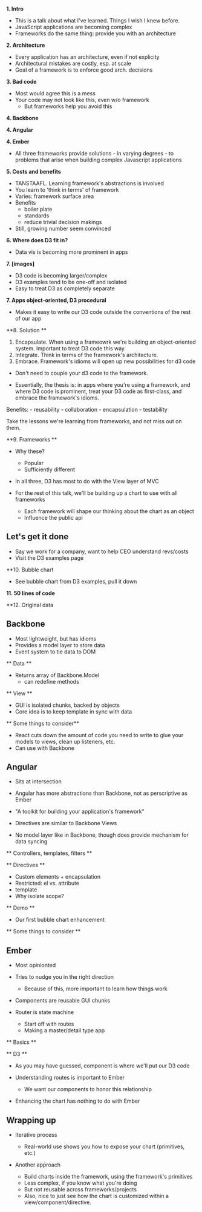**1. Intro**  

  - This is a talk about what I've learned. Things I wish I knew before.
  - JavaScript applications are becoming complex
  - Frameworks do the same thing: provide you with an architecture

**2. Architecture**  

  - Every application has an architecture, even if not explicity
  - Architectural mistakes are costly, esp. at scale
  - Goal of a framework is to enforce good arch. decisions

**3. Bad code**

  - Most would agree this is a mess
  - Your code may not look like this, even w/o framework
    - But frameworks help you avoid this

**4. Backbone**

**4. Angular**

**4. Ember**
  
  - All three frameworks provide solutions - in varying degrees -
to problems that arise when building complex Javascript applications
  
**5. Costs and benefits**

  - TANSTAAFL. Learning framework's abstractions is involved
  - You learn to 'think in terms' of framework 
  - Varies: framework surface area
  - Benefits
    - boiler plate
    - standards
    - reduce trivial decision makings
  - Still, growing number seem convinced

**6. Where does D3 fit in?**

  - Data vis is becoming more prominent in apps

**7. [images]**

  - D3 code is becoming larger/complex
  - D3 examples tend to be one-off and isolated
  - Easy to treat D3 as completely separate

**7. Apps object-oriented, D3 procedural**

  - Makes it easy to write our D3 code outside the conventions  of the rest of our app

**8. Solution **

  1. Encapsulate. When using a frameowrk we're building an object-oriented system. Important to treat D3 code this way.
  2. Integrate. Think in terms of the framework's architecture.
  3. Embrace. Framework's idioms will open up new possibilities for d3 code 

  - Don't need to couple your d3 code to the framework.

  - Essentially, the thesis is: in apps where you're using a framework, and where D3 code is prominent, treat your D3 code as first-class, and embrace the framework's idioms.

  Benefits:
    - reusability
    - collaboration
    - encapsulation
    - testability

  Take the lessons we're learning from frameworks, and not miss out on them.

**9. Frameworks **

  - Why these?
    - Popular
    - Sufficiently different

  - In all three, D3 has most to do with the View layer of MVC

  - For the rest of this talk, we'll be building up a chart to use with all frameworks
    - Each framework will shape our thinking about the chart as an object
    - Influence the public api


Let's get it done
---------------------

  - Say we work for a company, want to help CEO understand revs/costs
  - Visit the D3 examples page

**10. Bubble chart

  - See bubble chart from D3 examples, pull it down

**11. 50 lines of code**

**12. Original data
  

Backbone
--------

  - Most lightweight, but has idioms
  - Provides a model layer to store data
  - Event system to tie data to DOM

** Data **

  - Returns array of Backbone.Model
    - can redefine methods

** View **

  - GUI is isolated chunks, backed by objects
  - Core idea is to keep template in sync with data

** Some things to consider**

  - React cuts down the amount of code you need to write to glue your models to views, clean up listeners, etc. 
  - Can use with Backbone

Angular
--------

  - Sits at intersection
  - Angular has more abstractions than Backbone, not as perscriptive as Ember
  - "A toolkit for building your application's framework"

  - Directives are similar to Backbone Views
  - No model layer like in Backbone, though does provide mechanism for data syncing

** Controllers, templates, filters **

** Directives **

  - Custom elements + encapsulation
  - Restricted: el vs. attribute
  - template
  - Why isolate scope?

** Demo **

  - Our first bubble chart enhancement

** Some things to consider **


Ember
-----

  - Most opinionted
  - Tries to nudge you in the right direction
    - Because of this, more important to learn how things work
  
  - Components are reusable GUI chunks
  - Router is state machine
    - Start off with routes
    - Making a master/detail type app

** Basics **

** D3 **
  
  - As you may have guessed, component is where we'll put our D3 code
  - Understanding routes is important to Ember
    - We want our components to honor this relationship

  - Enhancing the chart has nothing to do with Ember


Wrapping up
-----------

- Iterative process

  - Real-world use shows you how to expose your chart (primitives, etc.)

- Another approach

  - Build charts inside the framework, using the framework's primitives
  - Less complex, if you know what you're doing
  - But not reusable across frameworks/projects
  - Also, nice to just see how the chart is customized within a view/component/directive.


















